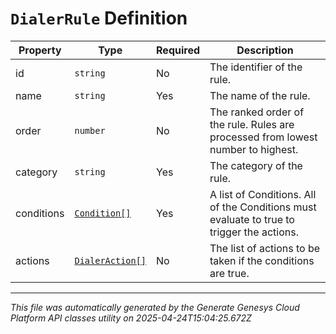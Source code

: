 # `DialerRule` Definition

| Property | Type | Required | Description |
|----------|------|----------|-------------|
| id | `string` | No | The identifier of the rule. |
| name | `string` | Yes | The name of the rule. |
| order | `number` | No | The ranked order of the rule. Rules are processed from lowest number to highest. |
| category | `string` | Yes | The category of the rule. |
| conditions | [`Condition[]`](condition-definition.md) | Yes | A list of Conditions. All of the Conditions must evaluate to true to trigger the actions. |
| actions | [`DialerAction[]`](dialeraction-definition.md) | No | The list of actions to be taken if the conditions are true. |

---

*This file was automatically generated by the Generate Genesys Cloud Platform API classes utility on 2025-04-24T15:04:25.672Z*